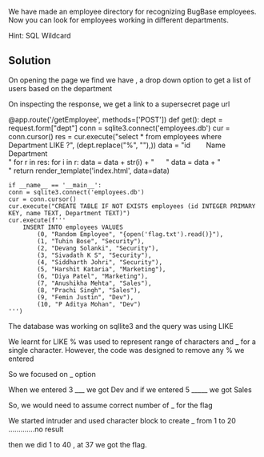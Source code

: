 We have made an employee directory for recognizing BugBase employees. Now you can look for employees working in different departments.

Hint: SQL Wildcard 


Solution 
-------------------------------

On opening the page we find we have , a drop down option to get a list of users based on the department 

On inspecting the response, we get a link to a supersecret page url 


@app.route('/getEmployee', methods=['POST'])
def get():
    dept = request.form["dept"]
    conn = sqlite3.connect('employees.db')
    cur = conn.cursor()
    res = cur.execute("select * from employees where Department LIKE ?", (dept.replace("%", ""),))
    data = "id &nbsp;&nbsp;&nbsp;&nbsp;&nbsp;&nbsp; Name &nbsp;&nbsp;&nbsp;&nbsp;&nbsp;&nbsp; Department<br>"
    for r in res:
        for i in r:
            data = data + str(i) + "&nbsp;&nbsp;&nbsp;&nbsp;&nbsp;&nbsp;"
        data = data + "<br>"
    return render_template('index.html', data=data)
    
    if __name__ == '__main__':
    conn = sqlite3.connect('employees.db')
    cur = conn.cursor()
    cur.execute("CREATE TABLE IF NOT EXISTS employees (id INTEGER PRIMARY KEY, name TEXT, Department TEXT)")
    cur.execute(f'''
        INSERT INTO employees VALUES
            (0, "Random Employee", "{open('flag.txt').read()}"),
            (1, "Tuhin Bose", "Security"),
            (2, "Devang Solanki", "Security"),
            (3, "Sivadath K S", "Security"),
            (4, "Siddharth Johri", "Security"),
            (5, "Harshit Kataria", "Marketing"),
            (6, "Diya Patel", "Marketing"),
            (7, "Anushikha Mehta", "Sales"),
            (8, "Prachi Singh", "Sales"),
            (9, "Femin Justin", "Dev"),
            (10, "P Aditya Mohan", "Dev")
    ''')
    
    
The database was working on sqllite3 
and the query was using LIKE 

We learnt for LIKE  % was used to represent range of characters and _ for a single character. However, the code was designed to remove any % we entered 

So we focused on _ option 

When we entered 3 ___ we got Dev 
and if we entered 5 _____ we got Sales 

So, we would need to assume correct number of _ for the flag 

We started intruder and used character block to create _ from 1 to 20 .............no result

then we did 1 to 40 , at 37 we got the flag.
